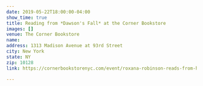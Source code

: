 ```yaml
---
date: 2019-05-22T18:00:00-04:00
show_time: true
title: Reading from *Dawson's Fall* at the Corner Bookstore
images: []
venue: The Corner Bookstore
name: 
address: 1313 Madison Avenue at 93rd Street
city: New York
state: NY
zip: 10128
link: https://cornerbookstorenyc.com/event/roxana-robinson-reads-from-her-new-book-dawsons-fall/

---
```

